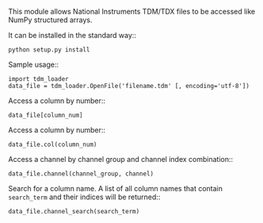 This module allows National Instruments TDM/TDX files to be accessed like
NumPy structured arrays.

It can be installed in the standard way::

    python setup.py install

Sample usage::

    import tdm_loader
    data_file = tdm_loader.OpenFile('filename.tdm' [, encoding='utf-8'])

Access a column by number::

    data_file[column_num]

Access a column by number::

    data_file.col(column_num)

Access a channel by channel group and channel index combination::

    data_file.channel(channel_group, channel)

Search for a column name.  A list of all column names that contain
``search_term`` and their indices will be returned::

    data_file.channel_search(search_term)

